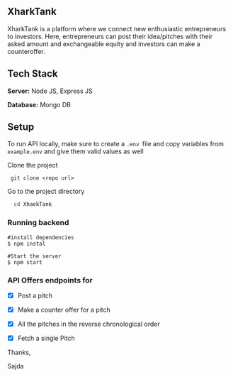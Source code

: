 ## XharkTank

 XharkTank is a platform where we connect new enthusiastic entrepreneurs to investors. Here, entrepreneurs can post their idea/pitches with their asked amount and exchangeable equity and investors can make a counteroffer.

 ## Tech Stack

**Server:** Node JS, Express JS

**Database:** Mongo DB

## Setup
To run API locally, make sure to create a ```.env ```file and copy variables from ```example.env``` and give them valid values as well

Clone the project
```
 git clone <repo url>
```

Go to the project directory

```bash
  cd XhaekTank
```




### Running backend


```shell
#install dependencies
$ npm instal

#Start the server
$ npm start

```

 ### API Offers endpoints for

 - [x] Post a pitch
 - [x] Make a counter offer for a pitch
 - [x] All the pitches in the reverse chronological order
 - [x] Fetch a single Pitch
 
 
 
Thanks,

Sajda
